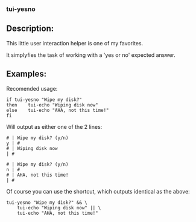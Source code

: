### tui-yesno

Description:
------------

This little user interaction helper is one of my favorites.

It simplyfies the task of working with a 'yes or no' expected answer.


Examples:
---------
Recomended usage:

	if tui-yesno "Wipe my disk?"
	then	tui-echo "Wiping disk now"
	else	tui-echo "AHA, not this time!"
	fi
	
Will output as either one of the 2 lines:

	# | Wipe my disk? (y/n)                                                y | #
	# | Wiping disk now                                                      | #
 	 
	# | Wipe my disk? (y/n)                                                n | #
	# | AHA, not this time!                                                  | #
	
Of course you can use the shortcut, which outputs identical as the above:

	tui-yesno "Wipe my disk?" && \
		tui-echo "Wiping disk now" || \
		tui-echo "AHA, not this time!"
